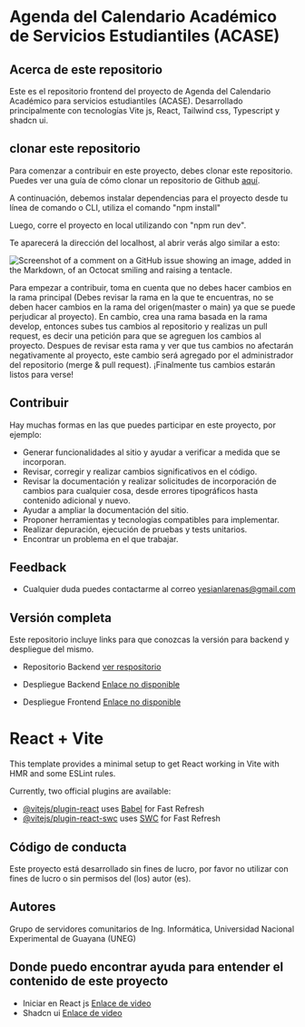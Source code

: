 # Agenda del Calendario Académico de Servicios Estudiantiles (ACASE)

## Acerca de este repositorio

Este es el repositorio frontend del proyecto de Agenda del Calendario Académico para servicios estudiantiles (ACASE). Desarrollado principalmente con tecnologías Vite js, React, Tailwind css, Typescript y shadcn ui.

## clonar este repositorio

Para comenzar a contribuir en este proyecto, debes clonar este repositorio. Puedes ver una guía de cómo clonar un repositorio de Github [aquí](https://desarrolloweb.com/articulos/git-clone-clonar-repositorio.html).

A continuación, debemos instalar dependencias para el proyecto desde tu línea de comando o CLI, utiliza el comando "npm install"

Luego, corre el proyecto en local utilizando con "npm run dev".

Te aparecerá la dirección del localhost, al abrir verás algo similar a esto:

![Screenshot of a comment on a GitHub issue showing an image, added in the Markdown, of an Octocat smiling and raising a tentacle.](https://i.pinimg.com/736x/80/e2/39/80e2392266f8d83544069e5b22c8f311.jpg)

Para empezar a contribuir, toma en cuenta que no debes hacer cambios en la rama principal (Debes revisar la rama en la que te encuentras, no se deben hacer cambios en la rama del origen(master o main) ya que se puede perjudicar al proyecto). En cambio, crea una rama basada en la rama develop, entonces subes tus cambios al repositorio y realizas un pull request, es decir una petición para que se agreguen los cambios al proyecto. Despues de revisar esta rama y ver que tus cambios no afectarán negativamente al proyecto, este cambio será agregado por el administrador del repositorio (merge & pull request). ¡Finalmente tus cambios estarán listos para verse!

## Contribuir

Hay muchas formas en las que puedes participar en este proyecto, por ejemplo:

- Generar funcionalidades al sitio y ayudar a verificar a medida que se incorporan.
- Revisar, corregir y realizar cambios significativos en el código.
- Revisar la documentación y realizar solicitudes de incorporación de cambios para cualquier cosa, desde errores tipográficos hasta contenido adicional y nuevo.
- Ayudar a ampliar la documentación del sitio.
- Proponer herramientas y tecnologías compatibles para implementar.
- Realizar depuración, ejecución de pruebas y tests unitarios.
- Encontrar un problema en el que trabajar.

## Feedback

- Cualquier duda puedes contactarme al correo [yesianlarenas@gmail.com](mailto:yesianlarenas@gmail.com)

## Versión completa

Este repositorio incluye links para que conozcas la versión para backend y despliegue del mismo.

- Repositorio Backend [ver respositorio](https://github.com/ohsolus/acaseback)

- Despliegue Backend [Enlace no disponible](https://github.com/ohsolus)

- Despliegue Frontend [Enlace no disponible](https://github.com/ohsolus)

# React + Vite

This template provides a minimal setup to get React working in Vite with HMR and some ESLint rules.

Currently, two official plugins are available:

- [@vitejs/plugin-react](https://github.com/vitejs/vite-plugin-react/blob/main/packages/plugin-react/README.md) uses [Babel](https://babeljs.io/) for Fast Refresh
- [@vitejs/plugin-react-swc](https://github.com/vitejs/vite-plugin-react-swc) uses [SWC](https://swc.rs/) for Fast Refresh

## Código de conducta

Este proyecto está desarrollado sin fines de lucro, por favor no utilizar con fines de lucro o sin permisos del (los) autor (es).

## Autores

Grupo de servidores comunitarios de Ing. Informática, Universidad Nacional Experimental de Guayana (UNEG)

## Donde puedo encontrar ayuda para entender el contenido de este proyecto

- Iniciar en React js [Enlace de video](https://www.youtube.com/watch?v=GJCi3N_yU4I)
- Shadcn ui [Enlace de video](https://www.youtube.com/watch?v=URpcaFga8rY)
